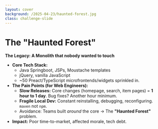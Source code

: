 ```yaml
---
layout: cover
background: /2025-04-23/haunted-forest.jpg
class: challenge-slide
---
```


# The "Haunted Forest"

<p><strong>The Legacy: A Monolith that nobody wanted to touch</strong></p>

<div class="bg-black bg-opacity-60 rounded-xl p-6">
  <ul>
    <li v-click>
      <strong>Core Tech Stack:</strong>
      <ul>
        <li>Java Springboot, JSPs, Moustache templates</li>
        <li>jQuery, vanilla JavaScript</li>
        <li>~50 Preact/TypeScript microfrontends/widgets sprinkled in.</li>
      </ul>
    </li>
    <li v-click>
      <strong>The Pain Points (for Web Engineers):</strong>
      <ul>
        <li><strong>Slow Releases:</strong> Core changes (homepage, search, item pages) = <strong>1 hour to 1 day</strong>. Bug fixes? Another hour minimum.</li>
        <li><strong>Fragile Local Dev:</strong> Constant reinstalling, debugging, reconfiguring. <code>maven</code> not <code>npm</code>.</li>
        <li>Avoidance: Teams built <em>around</em> the core &rarr; The <strong>"Haunted Forest"</strong> problem.</li>
      </ul>
    </li>
    <li v-click>
      <strong>Impact:</strong> Poor time-to-market, affected morale, tech debt.
    </li>
  </ul>
</div>

<style scoped>
.challenge-slide {
  position: relative;
}
.challenge-slide .slidev-content {
  background: rgba(0,0,0,0.7);
  border-radius: 1rem;
  box-shadow: 0 4px 32px 0 rgba(0,0,0,0.3);
  max-width: 48rem;
  margin: 0 auto;
  padding: 2rem;
  color: #fff;
}
.challenge-slide code {
  background: #1f2937;
  color: #fde68a;
  padding: 0.15em 0.4em;
  border-radius: 0.3em;
}
</style>